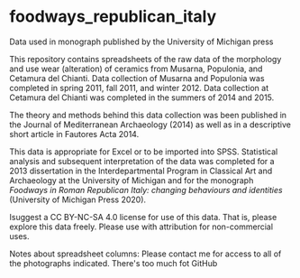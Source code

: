# foodways_republican_italy
Data used in monograph published by the University of Michigan press

This repository contains spreadsheets of the raw data of the morphology and use wear (alteration) of ceramics from Musarna, Populonia, and Cetamura del Chianti. Data collection of Musarna and Populonia was completed in spring 2011, fall 2011, and winter 2012. Data collection at Cetamura del Chianti was completed in the summers of 2014 and 2015.

The theory and methods behind this data collection was been published in the Journal of Mediterranean Archaeology (2014) as well as in a descriptive short article in Fautores Acta 2014. 

This data is appropriate for Excel or to be imported into SPSS. Statistical analysis and subsequent interpretation of the data was completed for a 2013 dissertation in the Interdepartmental Program in Classical Art and Archaeology at the University of Michigan and for the monograph <i>Foodways in Roman Republican Italy: changing behaviours and identities</i> (University of Michigan Press 2020).

Isuggest a CC BY-NC-SA 4.0 license for use of this data. That is, please explore this data freely. Please use with attribution for non-commercial uses. 

Notes about spreadsheet columns:
Please contact me for access to all of the photographs indicated. There's too much fot GitHub
